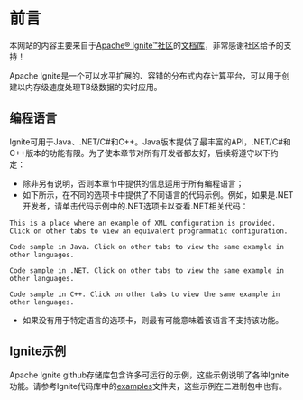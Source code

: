 # 前言
本网站的内容主要来自于[Apache® Ignite™社区](https://ignite.apache.org)的[文档库](https://apacheignite.readme.io/docs)，非常感谢社区给予的支持！

Apache Ignite是一个可以水平扩展的、容错的分布式内存计算平台，可以用于创建以内存级速度处理TB级数据的实时应用。

## 编程语言
Ignite可用于Java、.NET/C#和C++。Java版本提供了最丰富的API，.NET/C#和C++版本的功能有限。为了使本章节对所有开发者都友好，后续将遵守以下约定：

 - 除非另有说明，否则本章节中提供的信息适用于所有编程语言；
 - 如下所示，在不同的选项卡中提供了不同语言的代码示例。例如，如果是.NET开发者，请单击代码示例中的.NET选项卡以查看.NET相关代码：

<Tabs>
<Tab title="XML">

```
This is a place where an example of XML configuration is provided.
Click on other tabs to view an equivalent programmatic configuration.
```
</Tab>

<Tab title="Java">

```
Code sample in Java. Click on other tabs to view the same example in other languages.
```
</Tab>

<Tab title="C#/.NET">

```
Code sample in .NET. Click on other tabs to view the same example in other languages.
```
</Tab>

<Tab title="C++">

```
Code sample in C++. Click on other tabs to view the same example in other languages.
```
</Tab>
</Tabs>

 - 如果没有用于特定语言的选项卡，则最有可能意味着该语言不支持该功能。

## Ignite示例
Apache Ignite github存储库包含许多可运行的示例，这些示例说明了各种Ignite功能。请参考Ignite代码库中的[examples](https://github.com/apache/ignite/tree/master/examples)文件夹，这些示例在二进制包中也有。

<RightPane/>
